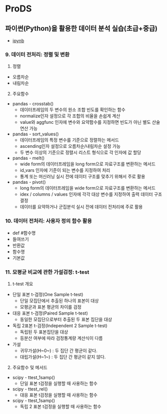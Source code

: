 # ProDS
## 파이썬(Python)을 활용한 데이터 분석 실습(초급+중급)
* [ipynb](TIL_20230328.ipynb)

### 9. 데이터 전처리: 정렬 및 변환
1. 정렬
  * 오름차순
  * 내림차순
2. 주요함수
  * pandas - crosstab()
    * 데이터프레임의 두 변수의 원소 조합 빈도를 확인하는 함수
    * normalize인자 설정으로 각 조합의 비율을 손쉽게 계산
    * value와 aggfunc 인자에 변수와 요약함수를 지정하면 빈도가 아닌 별도 산술연산 가능
  * pandas - sort_values()
    * 데이터프레임의 특정 변수를 기준으로 정렬하는 메서드
    * ascending인자 설정으로 오름차순/내림차순 설정 가능
    * 두 변수 이상의 기준으로 정렬시 리스트 형식으로 각 인자에 값 할당
  * pandas - melt()
    * wide form의 데이터프레임을 long form으로 자료구조를 변환하는 메서드
    * id_vars 인자에 기준이 되는 변수를 지정하여 처리
    * 통계 또는 머신러닝 실시 전에 데이터 구조를 맞추기 위해서 주로 활용
  * pandas - pivot()
    * long form의 데이터프레임을 wide form으로 자료구조를 변환하는 메서드
    * idex / columns / values 인자에 각각 대상 변수를 지정하여 출력 데이터 구조 결정
    * 데이터를 요약하거나 군집분석 실시 전에 데이터 전처리에 주로 활용

### 10. 데이터 전처리: 사용자 정의 함수 활용
* def #함수명
* 들여쓰기
* 반환값
* 함수명
* 기본값

### 11. 모평균 비교에 관한 가설검정: t-test
1. t-test 개요
  * 단일 표본 t-검정(One Sample t-test)
    * 단일 모집단에서 추출된 하나의 표본이 대상
    * 모평균과 표본 평균의 차이를 검정
  * 대응 표본 t-검정(Paired Sample t-test)
    * 동일한 모집단으로부터 추출된 두 표본 집단을 대상
  * 독립 2표본 t-검정(Independent 2 Sample t-test)
    * 독립된 두 표본집단을 대상
    * 등분산 여부에 따라 검정통계량 계산식이 다름
  * 가설
    * 귀무가설(H~0~) : 두 집단 간 평균이 같다.
    * 대립가설(H~1~) : 두 집단 간 평균이 같지 않다.
2. 주요함수 및 메서드
  * scipy - ttest_1samp()
    * 단일 표본 t검정을 실행할 때 사용하는 함수
  * scipy - ttest_rel()
    * 대응 표본 t검정을 실행할 때 사용하는 함수
  * scipy - ttest_1samp()
    * 독립 2 표본 t검정을 실행할 때 사용하는 함수

